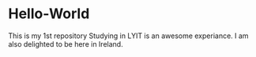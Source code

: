 # Hello-World
This is my 1st repository
Studying in LYIT is an awesome experiance. I am also delighted to be here in Ireland.
